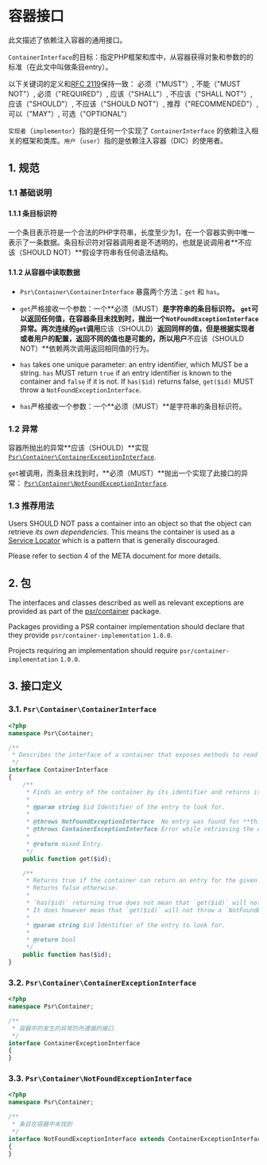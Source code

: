 # 容器接口

此文描述了依赖注入容器的通用接口。

`ContainerInterface`的目标：指定PHP框架和库中，从容器获得对象和参数的的标准（在此文中叫做条目entry）。

以下关键词的定义和[RFC 2119][]保持一致： 必须（"MUST"）, 不能（"MUST NOT"）, 必须（"REQUIRED"）, 应该（"SHALL"）, 不应该（"SHALL NOT"）, 应该（"SHOULD"）,
不应该（"SHOULD NOT"）, 推荐（"RECOMMENDED"）, 可以（"MAY"）, 可选（"OPTIONAL"）

`实现者`（`implementor`）指的是任何一个实现了 `ContainerInterface` 的依赖注入相关的框架和类库。`用户`（`user`）指的是依赖注入容器（DIC）的使用者。

[RFC 2119]: http://tools.ietf.org/html/rfc2119

## 1. 规范

### 1.1 基础说明

#### 1.1.1 条目标识符

一个条目表示符是一个合法的PHP字符串，长度至少为1，在一个容器实例中唯一表示了一条数据。条目标识符对容器调用者是不透明的，也就是说调用者**不应该（SHOULD NOT）**假设字符串有任何语法结构。

#### 1.1.2 从容器中读取数据

- `Psr\Container\ContainerInterface` 暴露两个方法：`get` 和 `has`。
- `get`严格接收一个参数：一个**必须（MUST）**是字符串的条目标识符。
  `get`可以返回任何值，在容器条目未找到时，抛出一个`NotFoundExceptionInterface`异常。两次连续的`get`调用**应该（SHOULD）**返回同样的值，但是根据实现者或者用户的配置，返回不同的值也是可能的，所以用户**不应该（SHOULD NOT）**依赖两次调用返回相同值的行为。

- `has` takes one unique parameter: an entry identifier, which MUST be a string.
  `has` MUST return `true` if an entry identifier is known to the container and `false` if it is not.
  If `has($id)` returns false, `get($id)` MUST throw a `NotFoundExceptionInterface`.
- `has`严格接收一个参数：一个**必须（MUST）**是字符串的条目标识符。

### 1.2 异常

容器所抛出的异常**应该（SHOULD）**实现
[`Psr\Container\ContainerExceptionInterface`](#container-exception).

`get`被调用，而条目未找到时，**必须（MUST）**抛出一个实现了此接口的异常：
[`Psr\Container\NotFoundExceptionInterface`](#not-found-exception).

### 1.3 推荐用法

Users SHOULD NOT pass a container into an object so that the object can retrieve *its own dependencies*.
This means the container is used as a [Service Locator](https://en.wikipedia.org/wiki/Service_locator_pattern)
which is a pattern that is generally discouraged.

Please refer to section 4 of the META document for more details.

## 2. 包

The interfaces and classes described as well as relevant exceptions are provided as part of the
[psr/container](https://packagist.org/packages/psr/container) package.

Packages providing a PSR container implementation should declare that they provide `psr/container-implementation` `1.0.0`.

Projects requiring an implementation should require `psr/container-implementation` `1.0.0`.

## 3. 接口定义

<a name="container-interface"></a>
### 3.1. `Psr\Container\ContainerInterface`

~~~php
<?php
namespace Psr\Container;

/**
 * Describes the interface of a container that exposes methods to read its entries.
 */
interface ContainerInterface
{
    /**
     * Finds an entry of the container by its identifier and returns it.
     *
     * @param string $id Identifier of the entry to look for.
     *
     * @throws NotFoundExceptionInterface  No entry was found for **this** identifier.
     * @throws ContainerExceptionInterface Error while retrieving the entry.
     *
     * @return mixed Entry.
     */
    public function get($id);

    /**
     * Returns true if the container can return an entry for the given identifier.
     * Returns false otherwise.
     *
     * `has($id)` returning true does not mean that `get($id)` will not throw an exception.
     * It does however mean that `get($id)` will not throw a `NotFoundExceptionInterface`.
     *
     * @param string $id Identifier of the entry to look for.
     *
     * @return bool
     */
    public function has($id);
}
~~~

<a name="container-exception"></a>
### 3.2. `Psr\Container\ContainerExceptionInterface`

~~~php
<?php
namespace Psr\Container;

/**
 * 容器中的发生的异常的所遵循的接口
 */
interface ContainerExceptionInterface
{
}
~~~

<a name="not-found-exception"></a>
### 3.3. `Psr\Container\NotFoundExceptionInterface`

~~~php
<?php
namespace Psr\Container;

/**
 * 条目在容器中未找到
 */
interface NotFoundExceptionInterface extends ContainerExceptionInterface
{
}
~~~


